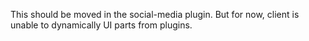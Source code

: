 This should be moved in the social-media plugin.
But for now, client is unable to dynamically UI parts from plugins.